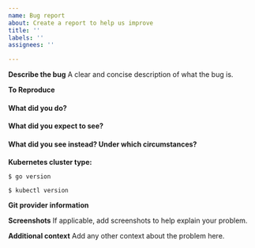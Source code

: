 ```yaml
---
name: Bug report
about: Create a report to help us improve
title: ''
labels: ''
assignees: ''

---
```


**Describe the bug**
A clear and concise description of what the bug is.

**To Reproduce**

#### What did you do?

<!-- A clear and concise description of the steps you took (or insert a code snippet). -->

#### What did you expect to see?

<!-- A clear and concise description of what you expected to happen (or insert a code snippet). -->

#### What did you see instead? Under which circumstances?

<!-- A clear and concise description of what ACTUALLY happened (or insert a code snippet). -->

**Kubernetes cluster type:**

<!-- The type of cluster used for testing/deployment, ex. "vanilla", "OpenShift" -->

`$ go version`

<!-- Insert the output of `go version` here -->

`$ kubectl version`

<!-- Insert the output of `kubectl version` here -->

**Git provider information**
<!-- Which Git provider was involved (GitHub, GitLab, Bitbucket) and relevant version information -->

**Screenshots**
If applicable, add screenshots to help explain your problem.

**Additional context**
Add any other context about the problem here.
